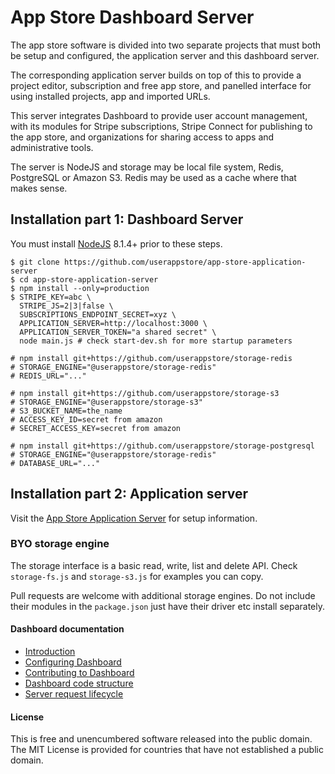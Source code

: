 # App Store Dashboard Server
The app store software is divided into two separate projects that must both be setup and configured, the application server and this dashboard server.

The corresponding application server builds on top of this to provide a project editor, subscription and free app store, and panelled interface for using installed projects, app and imported URLs.

This server integrates Dashboard to provide user account management, with its modules for Stripe subscriptions, Stripe Connect for publishing to the app store, and organizations for sharing access to apps and administrative tools.

The server is NodeJS and storage may be local file system, Redis, PostgreSQL or Amazon S3.  Redis may be used as a cache where that makes sense.

## Installation part 1: Dashboard Server

You must install [NodeJS](https://nodejs.org) 8.1.4+ prior to these steps.

    $ git clone https://github.com/userappstore/app-store-application-server
    $ cd app-store-application-server
    $ npm install --only=production
    $ STRIPE_KEY=abc \
      STRIPE_JS=2|3|false \
      SUBSCRIPTIONS_ENDPOINT_SECRET=xyz \
      APPLICATION_SERVER=http://localhost:3000 \
      APPLICATION_SERVER_TOKEN="a shared secret" \
      node main.js # check start-dev.sh for more startup parameters    

    # npm install git+https://github.com/userappstore/storage-redis
    # STORAGE_ENGINE="@userappstore/storage-redis"
    # REDIS_URL="..."

    # npm install git+https://github.com/userappstore/storage-s3
    # STORAGE_ENGINE="@userappstore/storage-s3"
    # S3_BUCKET_NAME=the_name
    # ACCESS_KEY_ID=secret from amazon
    # SECRET_ACCESS_KEY=secret from amazon

    # npm install git+https://github.com/userappstore/storage-postgresql
    # STORAGE_ENGINE="@userappstore/storage-redis"
    # DATABASE_URL="..."

## Installation part 2: Application server

Visit the [App Store Application Server](https://github.com/userappstore/app-store-application-server) for setup information.
      
### BYO storage engine
The storage interface is a basic read, write, list and delete API.  Check `storage-fs.js` and `storage-s3.js` for examples you can copy.

Pull requests are welcome with additional storage engines.  Do not include their modules in the `package.json` just have their driver etc install separately.

#### Dashboard documentation
- [Introduction](https://github.com/userappstore/dashboard/wiki)
- [Configuring Dashboard](https://github.com/userappstore/dashboard/wiki/Configuring-Dashboard)
- [Contributing to Dashboard](https://github.com/userappstore/dashboard/wiki/Contributing-to-Dashboard)
- [Dashboard code structure](https://github.com/userappstore/dashboard/wiki/Dashboard-code-structure)
- [Server request lifecycle](https://github.com/userappstore/dashboard/wiki/Server-Request-Lifecycle)

#### License

This is free and unencumbered software released into the public domain.  The MIT License is provided for countries that have not established a public domain.
